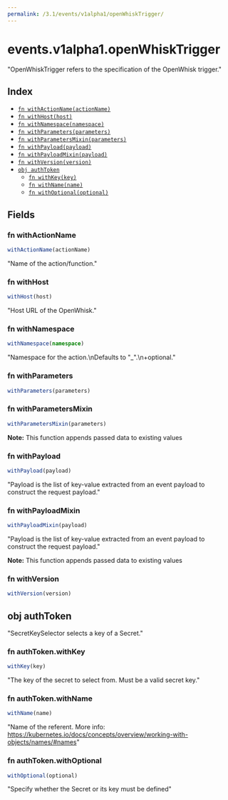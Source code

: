 ```yaml
---
permalink: /3.1/events/v1alpha1/openWhiskTrigger/
---
```


# events.v1alpha1.openWhiskTrigger

"OpenWhiskTrigger refers to the specification of the OpenWhisk trigger."

## Index

* [`fn withActionName(actionName)`](#fn-withactionname)
* [`fn withHost(host)`](#fn-withhost)
* [`fn withNamespace(namespace)`](#fn-withnamespace)
* [`fn withParameters(parameters)`](#fn-withparameters)
* [`fn withParametersMixin(parameters)`](#fn-withparametersmixin)
* [`fn withPayload(payload)`](#fn-withpayload)
* [`fn withPayloadMixin(payload)`](#fn-withpayloadmixin)
* [`fn withVersion(version)`](#fn-withversion)
* [`obj authToken`](#obj-authtoken)
  * [`fn withKey(key)`](#fn-authtokenwithkey)
  * [`fn withName(name)`](#fn-authtokenwithname)
  * [`fn withOptional(optional)`](#fn-authtokenwithoptional)

## Fields

### fn withActionName

```ts
withActionName(actionName)
```

"Name of the action/function."

### fn withHost

```ts
withHost(host)
```

"Host URL of the OpenWhisk."

### fn withNamespace

```ts
withNamespace(namespace)
```

"Namespace for the action.\nDefaults to \"_\".\n+optional."

### fn withParameters

```ts
withParameters(parameters)
```



### fn withParametersMixin

```ts
withParametersMixin(parameters)
```



**Note:** This function appends passed data to existing values

### fn withPayload

```ts
withPayload(payload)
```

"Payload is the list of key-value extracted from an event payload to construct the request payload."

### fn withPayloadMixin

```ts
withPayloadMixin(payload)
```

"Payload is the list of key-value extracted from an event payload to construct the request payload."

**Note:** This function appends passed data to existing values

### fn withVersion

```ts
withVersion(version)
```



## obj authToken

"SecretKeySelector selects a key of a Secret."

### fn authToken.withKey

```ts
withKey(key)
```

"The key of the secret to select from.  Must be a valid secret key."

### fn authToken.withName

```ts
withName(name)
```

"Name of the referent. More info: https://kubernetes.io/docs/concepts/overview/working-with-objects/names/#names"

### fn authToken.withOptional

```ts
withOptional(optional)
```

"Specify whether the Secret or its key must be defined"